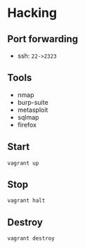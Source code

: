 # Hacking

## Port forwarding
- ssh: `22->2323`

## Tools
- nmap
- burp-suite
- metasploit
- sqlmap
- firefox

## Start
`vagrant up`

## Stop
`vagrant halt`

## Destroy
`vagrant destroy`
